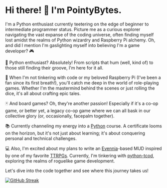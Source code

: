 # Hi there! 👋 I'm PointyBytes.

I'm a Python enthusiast currently teetering on the edge of beginner to intermediate programmer status. Picture me as a curious explorer navigating the vast expanse of the coding universe, often finding myself lost amidst the realms of Python wizardry and Raspberry Pi alchemy. Oh, and did I mention I'm gaslighting myself into believing I'm a game developer? 🎮

🐍 Python enthusiast? Absolutely! From scripts that hum (well, kind of) to those still finding their groove, I'm here for it all.

🎲 When I'm not tinkering with code or my beloved Raspberry Pi (I've been a fan since its first breath!), you'll catch me deep in the world of role-playing games. Whether I'm the mastermind behind the scenes or just rolling the dice, it's all about crafting epic tales.

🃏 And board games? Oh, they're another passion! Especially if it's a co-op game, or better yet, a legacy co-op game where we can all bask in our collective glory (or, occasionally, facepalm together).

📚 Currently channeling my energy into a [Python](https://www.udemy.com/course/100-days-of-code/) course. A certificate looms on the horizon, but it's not just about learning; it's about conquering personal and technical challenges.

💻 Also, I'm excited about my plans to write an [Evennia](https://github.com/evennia/evennia)-based MUD inspired by one of my favorite [TTRPGs](https://freeleaguepublishing.com/games/mutant-year-zero/). Currently, I'm tinkering with [python-tcod](https://github.com/libtcod/python-tcod), exploring the realms of roguelike game development.

Let's dive into the code together and see where this journey takes us!


[![GitHub Streak](https://streak-stats.demolab.com?user=PointyBytes&theme=shadow-orange&border_radius=10&date_format=%5BY%20%5DM%20j&hide_total_contributions=true)](https://git.io/streak-stats)
